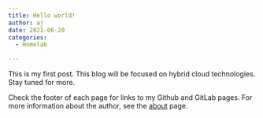 ```yaml
---
title: Hello world!
author: aj
date: 2021-06-20
categories:
  - Homelab

---
```

This is my first post. This blog will be focused on hybrid cloud technologies. Stay tuned for more.

Check the footer of each page for links to my Github and GitLab pages. For more information about the author, see the [about][1] page.

 [1]: /about/